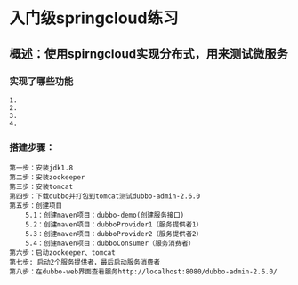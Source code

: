 # 入门级springcloud练习
## 概述：使用spirngcloud实现分布式，用来测试微服务
### 实现了哪些功能
    1.
    2.
    3.
    4.
### 搭建步骤：
    第一步：安装jdk1.8
    第二步：安装zookeeper
    第三步：安装tomcat 
    第四步：下载dubbo并打包到tomcat测试dubbo-admin-2.6.0 
    第五步：创建项目
	    5.1：创建maven项目：dubbo-demo(创建服务接口)
	    5.2：创建maven项目：dubboProvider1（服务提供者1）
	    5.3：创建maven项目：dubboProvider2（服务提供者2）
	    5.4：创建maven项目：dubboConsumer（服务消费者） 
    第六步：启动zookeeper、tomcat 
    第七步: 启动2个服务提供者，最后启动服务消费者
    第八步：在dubbo-web界面查看服务http://localhost:8080/dubbo-admin-2.6.0/
